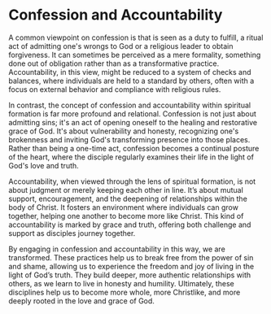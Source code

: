 # Confession and Accountability

A common viewpoint on confession is that is seen as a duty to fulfill, a ritual act of admitting one's wrongs to God or
a religious leader to obtain forgiveness. It can sometimes be perceived as a mere formality, something done out of
obligation rather than as a transformative practice. Accountability, in this view, might be reduced to a system of
checks and balances, where individuals are held to a standard by others, often with a focus on external behavior and
compliance with religious rules.

In contrast, the concept of confession and accountability within spiritual formation is far more profound and
relational. Confession is not just about admitting sins; it's an act of opening oneself to the healing and restorative
grace of God. It's about vulnerability and honesty, recognizing one's brokenness and inviting God's transforming
presence into those places. Rather than being a one-time act, confession becomes a continual posture of the heart, where
the disciple regularly examines their life in the light of God's love and truth.

Accountability, when viewed through the lens of spiritual formation, is not about judgment or merely keeping each other
in line. It’s about mutual support, encouragement, and the deepening of relationships within the body of Christ. It
fosters an environment where individuals can grow together, helping one another to become more like Christ. This kind of
accountability is marked by grace and truth, offering both challenge and support as disciples journey together.

By engaging in confession and accountability in this way, we are transformed. These practices help us to break free from
the power of sin and shame, allowing us to experience the freedom and joy of living in the light of God’s truth. They
build deeper, more authentic relationships with others, as we learn to live in honesty and humility. Ultimately, these
disciplines help us to become more whole, more Christlike, and more deeply rooted in the love and grace of God.

